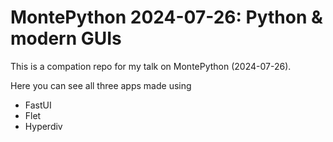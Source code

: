 # MontePython 2024-07-26: Python & modern GUIs

This is a compation repo for my talk on MontePython (2024-07-26). 

Here you can see all three apps made using

- FastUI
- Flet
- Hyperdiv
